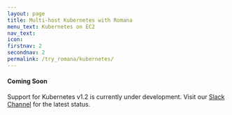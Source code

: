 ```yaml
---
layout: page
title: Multi-host Kubernetes with Romana 
menu_text: Kubernetes on EC2
nav_text: 
icon:
firstnav: 2
secondnav: 2
permalink: /try_romana/kubernetes/
---
```



#### Coming Soon

Support for Kubernetes v1.2 is currently under development.  Visit our [Slack Channel](http://romana.slack.com) for the latest status.
